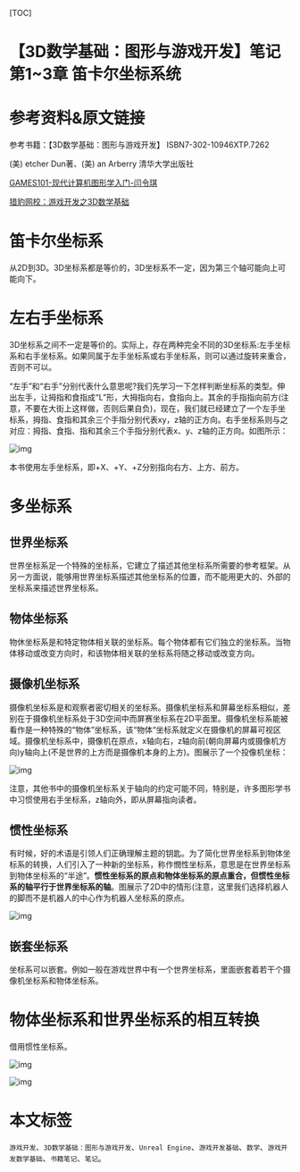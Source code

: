 [TOC]

# 【3D数学基础：图形与游戏开发】笔记 第1~3章 笛卡尔坐标系统

# 参考资料&原文链接

参考书籍：【3D数学基础：图形与游戏开发】 ISBN7-302-10946XTP.7262

(美) etcher Dun著、(美) an Arberry 清华大学出版社

[GAMES101-现代计算机图形学入门-闫令琪](https://www.bilibili.com/video/BV1X7411F744)

[猎豹网校：游戏开发之3D数学基础](https://www.bilibili.com/video/BV1ib411K7TK)

# 笛卡尔坐标系
从2D到3D。3D坐标系都是等价的，3D坐标系不一定，因为第三个轴可能向上可能向下。

# 左右手坐标系
3D坐标系之间不一定是等价的。实际上，存在两种完全不同的3D坐标系:左手坐标系和右手坐标系。如果同属于左手坐标系或右手坐标系，则可以通过旋转来重合，否则不可以。

“左手”和“右手”分别代表什么意思呢?我们先学习一下怎样判断坐标系的类型。伸出左手，让拇指和食指成“L”形，大拇指向右，食指向上。其余的手指指向前方(注意，不要在大街上这样做，否则后果自负)，现在，我们就已经建立了一个左手坐标系，拇指、食指和其余三个手指分别代表xy，z轴的正方向。右手坐标系则与之对应：拇指、食指、指和其余三个手指分别代表x、y、z轴的正方向。如图所示：

![img](https://sin998-blog-image.oss-cn-beijing.aliyuncs.com/images/202109042005423.png)

本书使用左手坐标系，即+X、+Y、+Z分别指向右方、上方、前方。

# 多坐标系

## **世界坐标系**
世界坐标系足一个特殊的坐标系，它建立了描述其他坐标系所需要的参考框架。从另一方面说，能够用世界坐标系描述其他坐标系的位置，而不能用更大的、外部的坐标系来描述世界坐标系。

## **物体坐标系**
物休坐标系是和特定物体相关联的坐标系。每个物体都有它们独立的坐标系。当物体移动或改变方向时，和该物体相关联的坐标系将随之移动或改变方向。

## **摄像机坐标系**
摄像机坐标系是和观察者密切相关的坐标系。摄像机坐标系和屏幕坐标系相似，差别在于摄像机坐标系处于3D空间中而屏赛坐标系在2D平面里。摄像机坐标系能被看作是一种特殊的“物体”坐标系，该“物体“坐标系就定义在摄像机的屏幕可视区域。摄像机坐标系中，摄像机在原点，x轴向右，z轴向前(朝向屏幕内或摄像机方向)y轴向上(不是世界的上方而是摄像机本身的上方)。图展示了一个投像机坐标：

![img](https://sin998-blog-image.oss-cn-beijing.aliyuncs.com/images/202109042005674.png)

注意，其他书中的摄像机坐标系关于轴向的约定可能不同，特别是，许多图形学书中习惯使用右手坐标系，z轴向外，即从屏幕指向读者。

## **惯性坐标系**
有时候，好的术语是引领人们正确理解主题的钥匙。为了简化世界坐标系到物体坐标系的转换，人们引入了一种新的坐标系，称作憫性坐标系，意思是在世界坐标系到物体坐标系的“半途”。**惯性坐标系的原点和物体坐标系的原点重合，但惯性坐标系的轴平行于世界坐标系的轴**。图展示了2D中的情形(注意，这里我们选择机器人的脚而不是机器人的中心作为机器人坐标系的原点。

![img](https://sin998-blog-image.oss-cn-beijing.aliyuncs.com/images/202109042006360.png)

## **嵌套坐标系**
坐标系可以嵌套。例如一般在游戏世界中有一个世界坐标系，里面嵌套着若干个摄像机坐标系和物体坐标系。

# **物体坐标系和世界坐标系的相互转换**
借用惯性坐标系。

![img](https://sin998-blog-image.oss-cn-beijing.aliyuncs.com/images/202109042006777.png)

![img](https://sin998-blog-image.oss-cn-beijing.aliyuncs.com/images/202109042006858.png)

# 本文标签

`游戏开发`、`3D数学基础：图形与游戏开发`、`Unreal Engine`、`游戏开发基础`、`数学`、`游戏开发数学基础`、`书籍笔记`、`笔记`。

